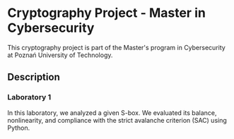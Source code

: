 # Cryptography Project - Master in Cybersecurity

This cryptography project is part of the Master's program in Cybersecurity at Poznań University of Technology.

## Description

### Laboratory 1

In this laboratory, we analyzed a given S-box. We evaluated its balance, nonlinearity, and compliance with the strict avalanche criterion (SAC) using Python.
